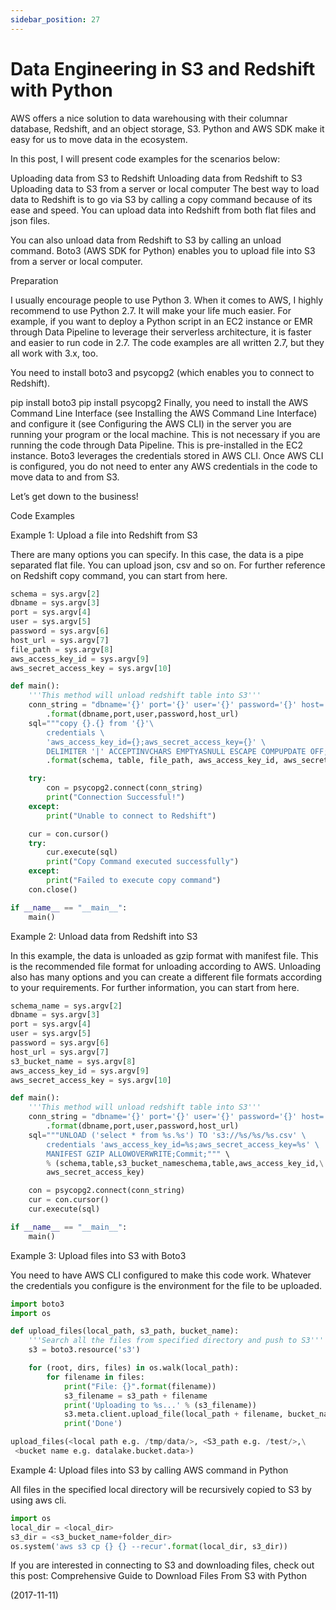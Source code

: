 ```yaml
---
sidebar_position: 27
---
```


# Data Engineering in S3 and Redshift with Python

AWS offers a nice solution to data warehousing with their columnar database, Redshift, and an object storage, S3. Python and AWS SDK make it easy for us to move data in the ecosystem.

In this post, I will present code examples for the scenarios below:

Uploading data from S3 to Redshift
Unloading data from Redshift to S3
Uploading data to S3 from a server or local computer
The best way to load data to Redshift is to go via S3 by calling a copy command because of its ease and speed. You can upload data into Redshift from both flat files and json files.

You can also unload data from Redshift to S3 by calling an unload command. Boto3 (AWS SDK for Python) enables you to upload file into S3 from a server or local computer.

Preparation

I usually encourage people to use Python 3. When it comes to AWS, I highly recommend to use Python 2.7. It will make your life much easier. For example, if you want to deploy a Python script in an EC2 instance or EMR through Data Pipeline to leverage their serverless architecture, it is faster and easier to run code in 2.7. The code examples are all written 2.7, but they all work with 3.x, too.

You need to install boto3 and psycopg2 (which enables you to connect to Redshift).

pip install boto3
pip install psycopg2
Finally, you need to install the AWS Command Line Interface (see Installing the AWS Command Line Interface) and configure it (see Configuring the AWS CLI) in the server you are running your program or the local machine. This is not necessary if you are running the code through Data Pipeline. This is pre-installed in the EC2 instance. Boto3 leverages the credentials stored in AWS CLI. Once AWS CLI is configured, you do not need to enter any AWS credentials in the code to move data to and from S3.

Let’s get down to the business!

Code Examples

Example 1: Upload a file into Redshift from S3

There are many options you can specify. In this case, the data is a pipe separated flat file. You can upload json, csv and so on. For further reference on Redshift copy command, you can start from here.

```python
schema = sys.argv[2]
dbname = sys.argv[3]
port = sys.argv[4]
user = sys.argv[5]
password = sys.argv[6]
host_url = sys.argv[7]
file_path = sys.argv[8]
aws_access_key_id = sys.argv[9]
aws_secret_access_key = sys.argv[10]

def main():
    '''This method will unload redshift table into S3'''
    conn_string = "dbname='{}' port='{}' user='{}' password='{}' host='{}'"\
        .format(dbname,port,user,password,host_url)
    sql="""copy {}.{} from '{}'\
        credentials \
        'aws_access_key_id={};aws_secret_access_key={}' \
        DELIMITER '|' ACCEPTINVCHARS EMPTYASNULL ESCAPE COMPUPDATE OFF;commit;"""\
        .format(schema, table, file_path, aws_access_key_id, aws_secret_access_key)

    try:
        con = psycopg2.connect(conn_string)
        print("Connection Successful!")
    except:
        print("Unable to connect to Redshift")

    cur = con.cursor()
    try:
        cur.execute(sql)
        print("Copy Command executed successfully")
    except:
        print("Failed to execute copy command")
    con.close()

if __name__ == "__main__":
    main()
```

Example 2: Unload data from Redshift into S3

In this example, the data is unloaded as gzip format with manifest file. This is the recommended file format for unloading according to AWS. Unloading also has many options and you can create a different file formats according to your requirements. For further information, you can start from here.

```python
schema_name = sys.argv[2]
dbname = sys.argv[3]
port = sys.argv[4]
user = sys.argv[5]
password = sys.argv[6]
host_url = sys.argv[7]
s3_bucket_name = sys.argv[8]
aws_access_key_id = sys.argv[9]
aws_secret_access_key = sys.argv[10]

def main():
    '''This method will unload redshift table into S3'''
    conn_string = "dbname='{}' port='{}' user='{}' password='{}' host='{}'"\
        .format(dbname,port,user,password,host_url)
    sql="""UNLOAD ('select * from %s.%s') TO 's3://%s/%s/%s.csv' \
        credentials 'aws_access_key_id=%s;aws_secret_access_key=%s' \
        MANIFEST GZIP ALLOWOVERWRITE;Commit;""" \
        % (schema,table,s3_bucket_nameschema,table,aws_access_key_id,\
        aws_secret_access_key)

    con = psycopg2.connect(conn_string)
    cur = con.cursor()
    cur.execute(sql)

if __name__ == "__main__":
    main()
```

Example 3: Upload files into S3 with Boto3

You need to have AWS CLI configured to make this code work. Whatever the credentials you configure is the environment for the file to be uploaded.

```python
import boto3
import os

def upload_files(local_path, s3_path, bucket_name):
    '''Search all the files from specified directory and push to S3'''
    s3 = boto3.resource('s3')

    for (root, dirs, files) in os.walk(local_path):
        for filename in files:
            print("File: {}".format(filename))
            s3_filename = s3_path + filename
            print('Uploading to %s...' % (s3_filename))
            s3.meta.client.upload_file(local_path + filename, bucket_name, s3_filename)
            print('Done')

upload_files(<local path e.g. /tmp/data/>, <S3_path e.g. /test/>,\
 <bucket name e.g. datalake.bucket.data>)
```

Example 4: Upload files into S3 by calling AWS command in Python

All files in the specified local directory will be recursively copied to S3 by using aws cli.

```python
import os
local_dir = <local_dir>
s3_dir = <s3_bucket_name+folder_dir>
os.system('aws s3 cp {} {} --recur'.format(local_dir, s3_dir))
```

If you are interested in connecting to S3 and downloading files, check out this post: Comprehensive Guide to Download Files From S3 with Python

(2017-11-11)

